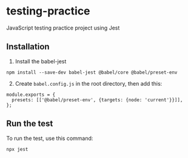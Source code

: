 # testing-practice
JavaScript testing practice project using Jest

## Installation
1. Install the babel-jest
```
npm install --save-dev babel-jest @babel/core @babel/preset-env
```
2. Create `babel.config.js` in the root directory, then add this:
```
module.exports = {
  presets: [['@babel/preset-env', {targets: {node: 'current'}}]],
};
```

## Run the test
To run the test, use this command:
```
npx jest
```

